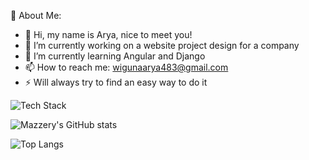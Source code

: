 💫 About Me:

<!--
**Mazzery/Mazzery** is a ✨ _special_ ✨ repository because its `README.md` (this file) appears on your GitHub profile.

Here are some ideas to get you started:

- 🔭 I’m currently working on ...
- 🌱 I’m currently learning ...
- 👯 I’m looking to collaborate on ...
- 🤔 I’m looking for help with ...
- 💬 Ask me about ...
- 📫 How to reach me: ...
- 😄 Pronouns: ...
- ⚡ Fun fact: ...
-->
- 👋 Hi, my name is Arya, nice to meet you!
- 🔭 I’m currently working on a website project design for a company
- 🌱 I’m currently learning Angular and Django
- 📫 How to reach me: wigunaarya483@gmail.com
- ⚡ Will always try to find an easy way to do it

![Tech Stack](https://github-readme-tech-stack.vercel.app/api/cards?title=Tech+Stack&lineCount=2&line1=LARAVEL%2CLARAVEL%2Cfb503b%3BJAVASCRIPT%2CJAVASCRIPT%2CF0DB4F%3BPHP%2CPHP%2C8993be%3BHTML5%2CHTML5%2Ce34c26%3B&line2=NPM%2CNPM%2CFFFFFF%3BGIT%2CGIT%2CF1502F%3BMYSQL%2CMYSQL%2CF29111%3B)

![Mazzery's GitHub stats](https://github-readme-stats.vercel.app/api?username=Mazzery&show_icons=true&theme=react)

![Top Langs](https://github-readme-stats.vercel.app/api/top-langs/?username=Mazzery&layout=compact&theme=react)
